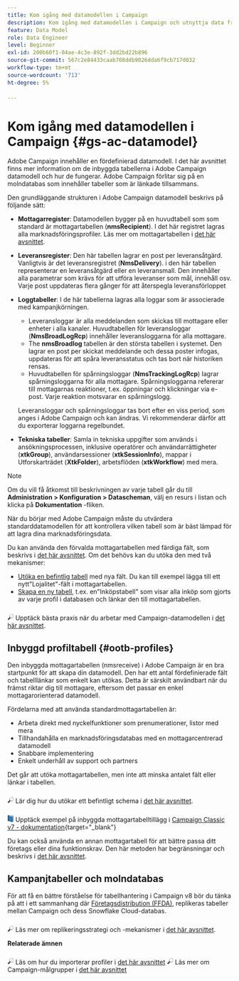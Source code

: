 ```yaml
---
title: Kom igång med datamodellen i Campaign
description: Kom igång med datamodellen i Campaign och utnyttja data från dina källor för att gynna dina kommunikations- och marknadsföringsresultat.
feature: Data Model
role: Data Engineer
level: Beginner
exl-id: 200b60f1-04ae-4c3e-892f-3dd2bd22b896
source-git-commit: 567c2e84433caab708ddb9026dda6f9cb717d032
workflow-type: tm+mt
source-wordcount: '713'
ht-degree: 5%

---
```


# Kom igång med datamodellen i Campaign {#gs-ac-datamodel}

Adobe Campaign innehåller en fördefinierad datamodell. I det här avsnittet finns mer information om de inbyggda tabellerna i Adobe Campaign datamodell och hur de fungerar. Adobe Campaign förlitar sig på en molndatabas som innehåller tabeller som är länkade tillsammans.

Den grundläggande strukturen i Adobe Campaign datamodell beskrivs på följande sätt:

* **Mottagarregister**: Datamodellen bygger på en huvudtabell som som standard är mottagartabellen (**nmsRecipient**). I det här registret lagras alla marknadsföringsprofiler. Läs mer om mottagartabellen i [det här avsnittet](#ootb-profiles).

* **Leveransregister**: Den här tabellen lagrar en post per leveransåtgärd. Vanligtvis är det leveransregistret (**NmsDelivery**). i den här tabellen representerar en leveransåtgärd eller en leveransmall. Den innehåller alla parametrar som krävs för att utföra leveranser som mål, innehåll osv. Varje post uppdateras flera gånger för att återspegla leveransförloppet

* **Loggtabeller**: I de här tabellerna lagras alla loggar som är associerade med kampanjkörningen.

   * Leveransloggar är alla meddelanden som skickas till mottagare eller enheter i alla kanaler. Huvudtabellen för leveransloggar (**NmsBroadLogRcp**) innehåller leveransloggarna för alla mottagare.
   * The **nmsBroadlog** tabellen är den största tabellen i systemet. Den lagrar en post per skickat meddelande och dessa poster infogas, uppdateras för att spåra leveransstatus och tas bort när historiken rensas.
   * Huvudtabellen för spårningsloggar (**NmsTrackingLogRcp**) lagrar spårningsloggarna för alla mottagare. Spårningsloggarna refererar till mottagarnas reaktioner, t.ex. öppningar och klickningar via e-post. Varje reaktion motsvarar en spårningslogg.

  Leveransloggar och spårningsloggar tas bort efter en viss period, som anges i Adobe Campaign och kan ändras. Vi rekommenderar därför att du exporterar loggarna regelbundet.

* **Tekniska tabeller**: Samla in tekniska uppgifter som används i ansökningsprocessen, inklusive operatörer och användarrättigheter (**xtkGroup**), användarsessioner (**xtkSessionInfo**), mappar i Utforskarträdet (**XtkFolder**), arbetsflöden (**xtkWorkflow**) med mera.

>[!NOTE]
>
>Om du vill få åtkomst till beskrivningen av varje tabell går du till **Administration > Konfiguration > Datascheman**, välj en resurs i listan och klicka på **Dokumentation** -fliken.

När du börjar med Adobe Campaign måste du utvärdera standarddatamodellen för att kontrollera vilken tabell som är bäst lämpad för att lagra dina marknadsföringsdata.

Du kan använda den förvalda mottagartabellen med färdiga fält, som beskrivs i [det här avsnittet](#ootb-profiles). Om det behövs kan du utöka den med två mekanismer:

* [Utöka en befintlig tabell](extend-schema.md) med nya fält. Du kan till exempel lägga till ett nytt&quot;Lojalitet&quot;-fält i mottagartabellen.
* [Skapa en ny tabell](create-schema.md), t.ex. en&quot;Inköpstabell&quot; som visar alla inköp som gjorts av varje profil i databasen och länkar den till mottagartabellen.

![](../assets/do-not-localize/glass.png) Upptäck bästa praxis när du arbetar med Campaign-datamodellen i [det här avsnittet](datamodel-best-practices.md).

## Inbyggd profiltabell {#ootb-profiles}

Den inbyggda mottagartabellen (nmsreceive) i Adobe Campaign är en bra startpunkt för att skapa din datamodell. Den har ett antal fördefinierade fält och tabelllänkar som enkelt kan utökas. Detta är särskilt användbart när du främst riktar dig till mottagare, eftersom det passar en enkel mottagarorienterad datamodell.

Fördelarna med att använda standardmottagartabellen är:

* Arbeta direkt med nyckelfunktioner som prenumerationer, listor med mera
* Tillhandahålla en marknadsföringsdatabas med en mottagarcentrerad datamodell
* Snabbare implementering
* Enkelt underhåll av support och partners

Det går att utöka mottagartabellen, men inte att minska antalet fält eller länkar i tabellen.

![](../assets/do-not-localize/glass.png) Lär dig hur du utökar ett befintligt schema i [det här avsnittet](extend-schema.md).

![](../assets/do-not-localize/book.png) Upptäck exempel på inbyggda mottagartabelltillägg i [Campaign Classic v7 - dokumentation](https://experienceleague.adobe.com/docs/campaign-classic/using/configuring-campaign-classic/editing-schemas/examples-of-schemas-edition.html#extending-a-table){target="_blank"}

Du kan också använda en annan mottagartabell för att bättre passa ditt företags eller dina funktionskrav. Den här metoden har begränsningar och beskrivs i [det här avsnittet](custom-recipient.md).

## Kampanjtabeller och molndatabas

För att få en bättre förståelse för tabellhantering i Campaign v8 bör du tänka på att i ett sammanhang där [Företagsdistribution (FFDA)](../architecture/enterprise-deployment.md), replikeras tabeller mellan Campaign och dess Snowflake Cloud-databas.

![](../assets/do-not-localize/glass.png) Läs mer om replikeringsstrategi och -mekanismer i [det här avsnittet](../architecture/replication.md).

**Relaterade ämnen**

![](../assets/do-not-localize/glass.png) Läs om hur du importerar profiler i [det här avsnittet](../start/import.md)
![](../assets/do-not-localize/glass.png) Läs mer om Campaign-målgrupper i [det här avsnittet](../start/audiences.md)
